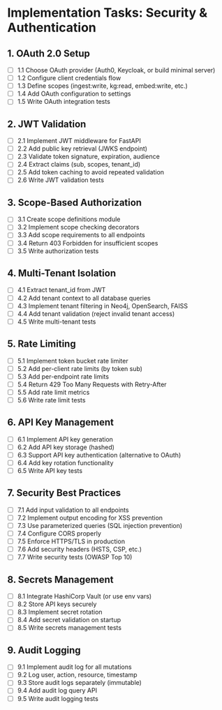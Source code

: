 # Implementation Tasks: Security & Authentication

## 1. OAuth 2.0 Setup

- [ ] 1.1 Choose OAuth provider (Auth0, Keycloak, or build minimal server)
- [ ] 1.2 Configure client credentials flow
- [ ] 1.3 Define scopes (ingest:write, kg:read, embed:write, etc.)
- [ ] 1.4 Add OAuth configuration to settings
- [ ] 1.5 Write OAuth integration tests

## 2. JWT Validation

- [ ] 2.1 Implement JWT middleware for FastAPI
- [ ] 2.2 Add public key retrieval (JWKS endpoint)
- [ ] 2.3 Validate token signature, expiration, audience
- [ ] 2.4 Extract claims (sub, scopes, tenant_id)
- [ ] 2.5 Add token caching to avoid repeated validation
- [ ] 2.6 Write JWT validation tests

## 3. Scope-Based Authorization

- [ ] 3.1 Create scope definitions module
- [ ] 3.2 Implement scope checking decorators
- [ ] 3.3 Add scope requirements to all endpoints
- [ ] 3.4 Return 403 Forbidden for insufficient scopes
- [ ] 3.5 Write authorization tests

## 4. Multi-Tenant Isolation

- [ ] 4.1 Extract tenant_id from JWT
- [ ] 4.2 Add tenant context to all database queries
- [ ] 4.3 Implement tenant filtering in Neo4j, OpenSearch, FAISS
- [ ] 4.4 Add tenant validation (reject invalid tenant access)
- [ ] 4.5 Write multi-tenant tests

## 5. Rate Limiting

- [ ] 5.1 Implement token bucket rate limiter
- [ ] 5.2 Add per-client rate limits (by token sub)
- [ ] 5.3 Add per-endpoint rate limits
- [ ] 5.4 Return 429 Too Many Requests with Retry-After
- [ ] 5.5 Add rate limit metrics
- [ ] 5.6 Write rate limit tests

## 6. API Key Management

- [ ] 6.1 Implement API key generation
- [ ] 6.2 Add API key storage (hashed)
- [ ] 6.3 Support API key authentication (alternative to OAuth)
- [ ] 6.4 Add key rotation functionality
- [ ] 6.5 Write API key tests

## 7. Security Best Practices

- [ ] 7.1 Add input validation to all endpoints
- [ ] 7.2 Implement output encoding for XSS prevention
- [ ] 7.3 Use parameterized queries (SQL injection prevention)
- [ ] 7.4 Configure CORS properly
- [ ] 7.5 Enforce HTTPS/TLS in production
- [ ] 7.6 Add security headers (HSTS, CSP, etc.)
- [ ] 7.7 Write security tests (OWASP Top 10)

## 8. Secrets Management

- [ ] 8.1 Integrate HashiCorp Vault (or use env vars)
- [ ] 8.2 Store API keys securely
- [ ] 8.3 Implement secret rotation
- [ ] 8.4 Add secret validation on startup
- [ ] 8.5 Write secrets management tests

## 9. Audit Logging

- [ ] 9.1 Implement audit log for all mutations
- [ ] 9.2 Log user, action, resource, timestamp
- [ ] 9.3 Store audit logs separately (immutable)
- [ ] 9.4 Add audit log query API
- [ ] 9.5 Write audit logging tests
